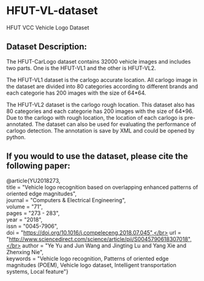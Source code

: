 # HFUT-VL-dataset
HFUT VCC Vehicle Logo Dataset</br>

Dataset Description:</br>
--------------------------
The HFUT-CarLogo dataset contains 32000 vehicle images and includes two parts. One is the HFUT-VL1 and the other is HFUT-VL2.</br>

The HFUT-VL1 dataset is the carlogo accurate location. All carlogo image in the dataset are divided into 80 categories according to different brands and each categorie has 200 images with the size of 64*64.</br>

The HFUT-VL2 dataset is the carlogo rough location. This dataset also has 80 categories and each categorie has 200 images with the size of 64*96. Due to the carlogo with rough location, the location of each carlogo is pre-annotated. The dataset can also be used for evaluating the performance of carlogo detection. The annotation is save by XML and could be opened by python.</br> 

If you would to use the dataset, please cite the following paper:</br>
-----------------------------------------------------------------------
@article{YU2018273,</br>
title = "Vehicle logo recognition based on overlapping enhanced patterns of oriented edge magnitudes",</br>
journal = "Computers & Electrical Engineering",</br>
volume = "71",</br>
pages = "273 - 283",</br>
year = "2018",</br>
issn = "0045-7906",</br>
doi = "https://doi.org/10.1016/j.compeleceng.2018.07.045",</br>
url = "http://www.sciencedirect.com/science/article/pii/S0045790618307018",</br>
author = "Ye Yu and Jun Wang and Jingting Lu and Yang Xie and Zhenxing Nie",</br>
keywords = "Vehicle logo recognition, Patterns of oriented edge magnitudes (POEM), Vehicle logo dataset, Intelligent transportation systems, Local feature"}</br>
